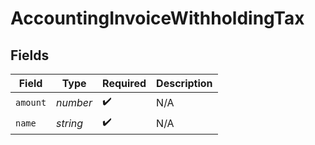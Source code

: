 # AccountingInvoiceWithholdingTax


## Fields

| Field              | Type               | Required           | Description        |
| ------------------ | ------------------ | ------------------ | ------------------ |
| `amount`           | *number*           | :heavy_check_mark: | N/A                |
| `name`             | *string*           | :heavy_check_mark: | N/A                |
